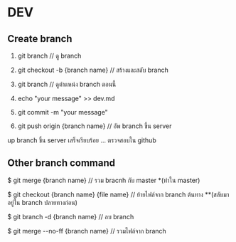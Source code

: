 # DEV

## Create branch
1. git branch // ดู branch

2. git checkout -b {branch name} // สร้างและสลับ branch

3. git branch // ดูตำแหน่ง branch ตอนนี้

4. echo "your message" >> dev.md

5. git commit -m "your message"

6. git push origin {branch name} // อัพ branch ขึ้น server

up branch ขึ้น server เสร็จเรียบร้อย ... ตรวจสอบใน github


## Other branch command
$ git merge {branch name} // รวม bracnh กับ master *(ทำใน master)

$ git checkout {branch name} {file name} // ย้ายไฟล์จาก branch ต้นทาง **(สลับมาอยู่ใน branch ปลายทางก่อน)

$ git branch -d {branch name} // ลบ branch

$ git merge --no-ff {branch name} // รวมไฟล์จาก branch
